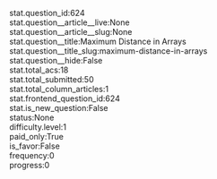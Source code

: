 stat.question_id:624  
stat.question__article__live:None  
stat.question__article__slug:None  
stat.question__title:Maximum Distance in Arrays  
stat.question__title_slug:maximum-distance-in-arrays  
stat.question__hide:False  
stat.total_acs:18  
stat.total_submitted:50  
stat.total_column_articles:1  
stat.frontend_question_id:624  
stat.is_new_question:False  
status:None  
difficulty.level:1  
paid_only:True  
is_favor:False  
frequency:0  
progress:0  
